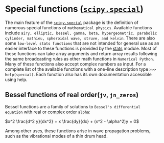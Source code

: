 # Special functions ([`scipy.special`](https://docs.scipy.org/doc/scipy/reference/special.html#module-scipy.special))

The main feature of the [`scipy.special`](https://docs.scipy.org/doc/scipy/reference/special.html#module-scipy.special) package is the definition of numerous special functions of `mathematical physics`. Available functions include `airy, elliptic, bessel, gamma, beta, hypergeometric, parabolic cylinder, mathieu, spheroidal wave, struve, and kelvin`. There are also some `low-level stats functions` that are not intended for general use as an easier interface to these functions is provided by the [stats](https://docs.scipy.org/doc/scipy/tutorial/stats.html) module. Most of these functions can take array arguments and return array results following the same broadcasting rules as other math functions in `Numerical Python`. Many of these functions also accept complex numbers as input. For a complete list of the available functions with a one-line description type `>>> help(special)`. Each function also has its own documentation accessible using help.

## Bessel functions of real order(`jv`, `jn_zeros`)

Bessel functions are a family of solutions to `Bessel's differential equation` with real or complex order `alpha`:

$x^2 \frac{d^2 y}{dx^2} + x \frac{dy}{dx} + (x^2 - \alpha^2)y = 0$

Among other uses, these functions arise in wave propagation problems, such as the vibrational modes of a thin drum head.
